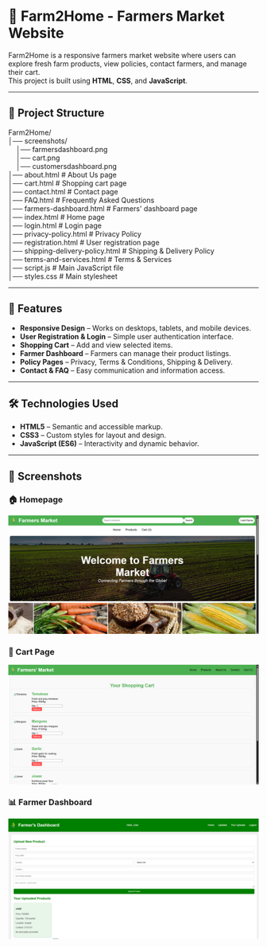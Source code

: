 # 🌾 Farm2Home - Farmers Market Website

Farm2Home is a responsive farmers market website where users can explore fresh farm products, view policies, contact farmers, and manage their cart.  
This project is built using **HTML**, **CSS**, and **JavaScript**.

---

## 📂 Project Structure

Farm2Home/<br>
│── screenshots/<br>
    &nbsp;&nbsp;&nbsp;&nbsp;│── farmersdashboard.png<br>
    &nbsp;&nbsp;&nbsp;&nbsp;│── cart.png<br>
    &nbsp;&nbsp;&nbsp;&nbsp;│── customersdashboard.png<br>
│── about.html # About Us page<br>
│── cart.html # Shopping cart page<br>
│── contact.html # Contact page<br>
│── FAQ.html # Frequently Asked Questions<br>
│── farmers-dashboard.html # Farmers' dashboard page<br>
│── index.html # Home page<br>
│── login.html # Login page<br>
│── privacy-policy.html # Privacy Policy<br>
│── registration.html # User registration page<br>
│── shipping-delivery-policy.html # Shipping & Delivery Policy<br>
│── terms-and-services.html # Terms & Services<br>
│── script.js # Main JavaScript file<br>
│── styles.css # Main stylesheet<br>


---

## 🚀 Features

- **Responsive Design** – Works on desktops, tablets, and mobile devices.
- **User Registration & Login** – Simple user authentication interface.
- **Shopping Cart** – Add and view selected items.
- **Farmer Dashboard** – Farmers can manage their product listings.
- **Policy Pages** – Privacy, Terms & Conditions, Shipping & Delivery.
- **Contact & FAQ** – Easy communication and information access.

---

## 🛠 Technologies Used

- **HTML5** – Semantic and accessible markup.
- **CSS3** – Custom styles for layout and design.
- **JavaScript (ES6)** – Interactivity and dynamic behavior.

---

## 📸 Screenshots

### 🏠 Homepage
![Homepage](screenshots/customersdashboard.png)

### 🛒 Cart Page
![Cart Page](screenshots/cart.png)

### 📊 Farmer Dashboard
![Farmer Dashboard](screenshots/farmersdashboard.png)
